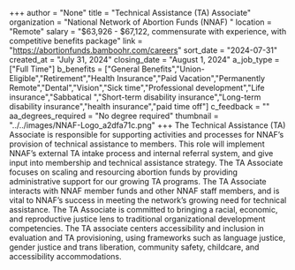 +++
author = "None"
title = "Technical Assistance (TA) Associate"
organization = "National Network of Abortion Funds (NNAF) "
location = "Remote"
salary = "$63,926 - $67,122, commensurate with experience, with competitive benefits package"
link = "https://abortionfunds.bamboohr.com/careers"
sort_date = "2024-07-31"
created_at = "July 31, 2024"
closing_date = "August 1, 2024"
a_job_type = ["Full Time"]
b_benefits = ["General Benefits","Union-Eligible","Retirement","Health Insurance","Paid Vacation","Permanently Remote","Dental","Vision","Sick time","Professional development","Life insurance","Sabbatical ","Short-term disability insurance","Long-term disability insurance","health insurance","paid time off"]
c_feedback = ""
aa_degrees_required = "No degree required"
thumbnail = "../../images/NNAF-Logo_a2dfa71c.png"
+++
The Technical Assistance (TA) Associate is responsible for supporting activities and processes for NNAF’s provision of technical assistance to members. This role will implement NNAF’s external TA intake process and internal referral system, and give input into membership and technical assistance strategy. The TA Associate focuses on scaling and resourcing abortion funds by providing administrative support for our growing TA programs. The TA Associate interacts with NNAF member funds and other NNAF staff members, and is vital to NNAF’s success in meeting the network’s growing need for technical assistance. The TA Associate is committed to bringing a racial, economic, and reproductive justice lens to traditional organizational development competencies. The TA associate centers accessibility and inclusion in evaluation and TA provisioning, using frameworks such as language justice, gender justice and trans liberation, community safety, childcare, and accessibility accommodations. 
